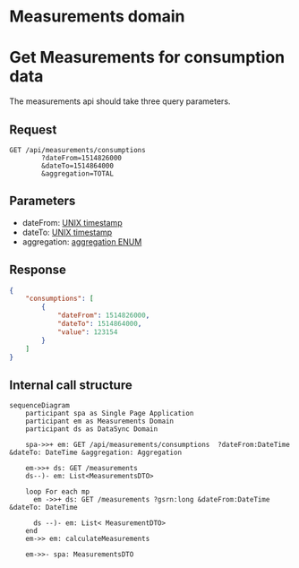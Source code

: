 
# Measurements domain

# Get Measurements for consumption data

The measurements api should take three query parameters.


## Request

```text
GET /api/measurements/consumptions
        ?dateFrom=1514826000
        &dateTo=1514864000
        &aggregation=TOTAL   
```

## Parameters

- dateFrom: [UNIX timestamp](conventions.md#date-from-and-to)
- dateTo: [UNIX timestamp](conventions.md#date-from-and-to)
- aggregation: [aggregation ENUM](conventions.md#aggregation)

## Response

```json
{
    "consumptions": [
        {
            "dateFrom": 1514826000, 
            "dateTo": 1514864000, 
            "value": 123154
        }
    ]
}
```

## Internal call structure

```mermaid
sequenceDiagram
    participant spa as Single Page Application
    participant em as Measurements Domain
    participant ds as DataSync Domain

    spa->>+ em: GET /api/measurements/consumptions  ?dateFrom:DateTime  &dateTo: DateTime &aggregation: Aggregation
    
    em->>+ ds: GET /measurements
    ds--)- em: List<MeasurementsDTO>
    
    loop For each mp
      em ->>+ ds: GET /measurements ?gsrn:long &dateFrom:DateTime &dateTo: DateTime
        
      ds --)- em: List< MeasurementDTO>
    end
    em->> em: calculateMeasurements

    em->>- spa: MeasurementsDTO

```
